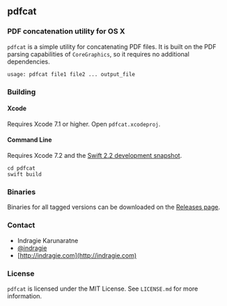 ## pdfcat
### PDF concatenation utility for OS X

`pdfcat` is a simple utility for concatenating PDF files. It is built on the PDF parsing capabilities of `CoreGraphics`, so it requires no additional dependencies.

```
usage: pdfcat file1 file2 ... output_file
```

### Building

#### Xcode

Requires Xcode 7.1 or higher. Open `pdfcat.xcodeproj`.

#### Command Line

Requires Xcode 7.2 and the [Swift 2.2 development snapshot](https://swift.org/download/#latest-development-snapshots).

```
cd pdfcat
swift build
```

### Binaries

Binaries for all tagged versions can be downloaded on the [Releases page](https://github.com/indragiek/pdfcat/releases).

### Contact

* Indragie Karunaratne
* [@indragie](http://twitter.com/indragie)
* [http://indragie.com](http://indragie.com)

### License

`pdfcat` is licensed under the MIT License. See `LICENSE.md` for more information.
